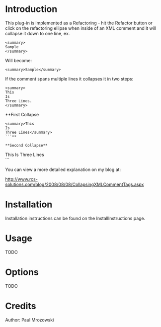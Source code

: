 # Introduction #

This plug-in is implemented as a Refactoring - hit the Refactor button or click on the refactoring ellipse when inside of an XML comment and it will collapse it down to one line, ex.

```
<summary>
Sample
</summary>
```

Will become:

```
<summary>Sample</summary>
```

If the comment spans multiple lines it collapses it in two steps:

```
<summary>
This
Is
Three Lines.
</summary>
```

**First Collapse
```
<summary>This
Is
Three Lines</summary>
```**

**Second Collapse**

```
<summary>This Is Three Lines</summary>
```

You can view a more detailed explanation on my blog at:

http://www.rcs-solutions.com/blog/2008/08/08/CollapsingXMLCommentTags.aspx

# Installation #

Installation instructions can be found on the InstallInstructions page.

# Usage #

TODO

# Options #

TODO

# Credits #

Author: Paul Mrozowski